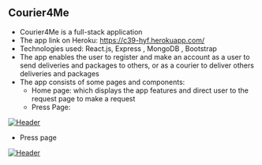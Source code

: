 ## Courier4Me
* Courier4Me is a full-stack application
* The app link on Heroku: https://c39-hyf.herokuapp.com/
* Technologies used: React.js, Express , MongoDB , Bootstrap
* The app enables the user to register and make an account as a user to send deliveries and packages to others, or as a courier to deliver others deliveries and packages
* The app consists of some pages and components: 
  * Home page: which displays the app features and direct user to the request page to make a request
  * Press Page:

[![Header](https://res.cloudinary.com/hapiii/image/upload/v1676582784/HYF/graduation%20project/qfta79auc51flykullwn.png)](https://some-url.dev/)

 * Press page
 
[![Header](https://res.cloudinary.com/hapiii/image/upload/v1676582782/HYF/graduation%20project/atfvcaselijtvix9vf4l.png)](https://some-url.dev/)
